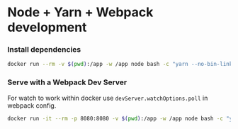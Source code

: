 # Node + Yarn + Webpack development

<!-- ### Go to `config` and build this with
```bash
docker build -t node:yarn-webpack -f node.dockerfile .
``` -->

### Install dependencies
```bash
docker run --rm -v $(pwd):/app -w /app node bash -c "yarn --no-bin-links"
```

### Serve with a Webpack Dev Server
For watch to work within docker use `devServer.watchOptions.poll` in webpack config.
```bash
docker run -it --rm -p 8080:8080 -v $(pwd):/app -w /app node bash -c "yarn run serve"
```
